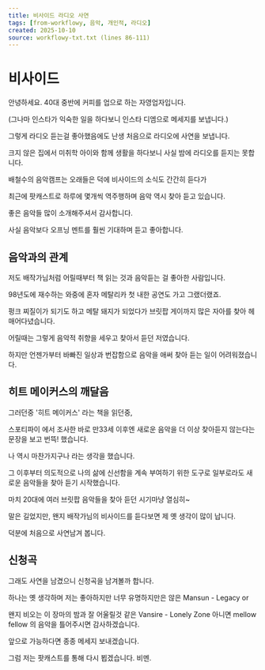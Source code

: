 ```yaml
---
title: 비사이드 라디오 사연
tags: [from-workflowy, 음악, 개인적, 라디오]
created: 2025-10-10
source: workflowy-txt.txt (lines 86-111)
---
```


# 비사이드

안녕하세요. 40대 중반에 커피를 업으로 하는 자영업자입니다.

(그나마 인스타가 익숙한 일을 하다보니 인스타 디엠으로 메세지를 보냅니다.)

그렇게 라디오 듣는걸 좋아했음에도 난생 처음으로 라디오에 사연을 보냅니다.

크지 않은 집에서 미취학 아이와 함께 생활을 하다보니 사실 밤에 라디오를 듣지는 못합니다.

배철수의 음악캠프는 오래들은 덕에 비사이드의 소식도 간간히 듣다가

최근에 팟캐스트로 하루에 몇개씩 역주행하며 음악 역시 찾아 듣고 있습니다.

좋은 음악들 많이 소개해주셔서 감사합니다.

사실 음악보다 오프닝 멘트를 훨씬 기대하며 듣고 좋아합니다.

## 음악과의 관계

저도 배작가님처럼 어릴때부터 책 읽는 것과 음악듣는 걸 좋아한 사람입니다.

98년도에 재수하는 와중에 혼자 메탈리카 첫 내한 공연도 가고 그랬더랬죠.

펑크 찌질이가 되기도 하고 메탈 돼지가 되었다가 브릿팝 게이까지 많은 자아를 찾아 헤매어다녔습니다.

어릴때는 그렇게 음악적 취향을 세우고 찾아서 듣던 저였습니다.

하지만 언젠가부터 바빠진 일상과 번잡함으로 음악을 애써 찾아 듣는 일이 어려워졌습니다.

## 히트 메이커스의 깨달음

그러던중 '히트 메이커스' 라는 책을 읽던중,

스포티파이 에서 조사한 바로 만33세 이후엔 새로운 음악을 더 이상 찾아듣지 않는다는 문장을 보고 번뜩! 했습니다.

나 역시 마찬가지구나 라는 생각을 했습니다.

그 이후부터 의도적으로 나의 삶에 신선함을 계속 부여하기 위한 도구로 일부로라도 새로운 음악들을 찾아 듣기 시작했습니다.

마치 20대에 여러 브릿팝 음악들을 찾아 듣던 시기마냥 열심히~

말은 길었지만, 왠지 배작가님의 비사이드를 듣다보면 제 옛 생각이 많이 납니다.

덕분에 처음으로 사연남겨 봅니다.

## 신청곡

그래도 사연을 남겼으니 신청곡을 남겨볼까 합니다.

하나는 옛 생각하며 저는 좋아하지만 너무 유명하지만은 않은 Mansun - Legacy or

왠지 비오는 이 장마의 밤과 잘 어울릴것 같은 Vansire - Lonely Zone 아니면 mellow fellow 의 음악을 틀어주시면 감사하겠습니다.

앞으로 가능하다면 종종 메세지 보내겠습니다.

그럼 저는 팟캐스트를 통해 다시 뵙겠습니다. 비멘.
